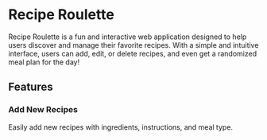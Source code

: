 # Recipe Roulette

Recipe Roulette is a fun and interactive web application designed to help users discover and manage their favorite recipes. With a simple and intuitive interface, users can add, edit, or delete recipes, and even get a randomized meal plan for the day!

## Features
### Add New Recipes
Easily add new recipes with ingredients, instructions, and meal type.
